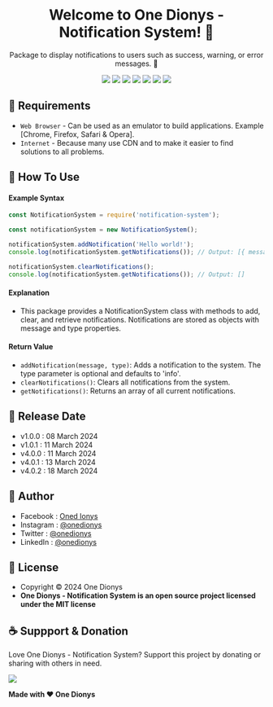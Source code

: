 <h1 align="center">Welcome to One Dionys - Notification System! 👋 </h1>

<p align="center">Package to display notifications to users such as success, warning, or error messages. 💖 </p>

<p align="center">
<img src="https://img.shields.io/github/contributors/onedionys/onedionys-notification-system?style=flat-square">
<img src="https://img.shields.io/github/issues/onedionys/onedionys-notification-system?style=flat-square">
<img src="https://img.shields.io/github/stars/onedionys/onedionys-notification-system?style=flat-square"> 
<img src="https://img.shields.io/github/forks/onedionys/onedionys-notification-system?style=flat-square">
<img src="https://img.shields.io/github/last-commit/onedionys/onedionys-notification-system.svg?style=flat-square">
<img src="https://img.shields.io/github/languages/code-size/onedionys/onedionys-notification-system?style=flat-square">
<img src="https://img.shields.io/github/license/onedionys/onedionys-notification-system?style=flat-square">
</p>

## 💾 Requirements

* `Web Browser` - Can be used as an emulator to build applications. Example [Chrome, Firefox, Safari & Opera].
* `Internet` - Because many use CDN and to make it easier to find solutions to all problems.

## 🎯 How To Use

#### Example Syntax

```javascript
const NotificationSystem = require('notification-system');

const notificationSystem = new NotificationSystem();

notificationSystem.addNotification('Hello world!');
console.log(notificationSystem.getNotifications()); // Output: [{ message: 'Hello world!', type: 'info' }]

notificationSystem.clearNotifications();
console.log(notificationSystem.getNotifications()); // Output: []
```

#### Explanation

* This package provides a NotificationSystem class with methods to add, clear, and retrieve notifications. Notifications are stored as objects with message and type properties.

#### Return Value

* `addNotification(message, type)`: Adds a notification to the system. The type parameter is optional and defaults to 'info'.
* `clearNotifications()`: Clears all notifications from the system.
* `getNotifications()`: Returns an array of all current notifications.

## 📆 Release Date

* v1.0.0 : 08 March 2024
* v1.0.1 : 11 March 2024
* v4.0.0 : 11 March 2024
* v4.0.1 : 13 March 2024
* v4.0.2 : 18 March 2024

## 🧑 Author

* Facebook : <a href="https://www.facebook.com/theonedionys"> Oned Ionys</a>
* Instagram : <a href="https://www.instagram.com/onedionys/"> @onedionys</a>
* Twitter : <a href="https://twitter.com/onedionys"> @onedionys</a>
* LinkedIn :  <a href="https://www.linkedin.com/in/onedionys/"> @onedionys</a>

## 📝 License

* Copyright © 2024 One Dionys
* **One Dionys - Notification System is an open source project licensed under the MIT license**

## ☕️ Suppport & Donation

Love One Dionys - Notification System? Support this project by donating or sharing with others in need.

<a href="https://www.buymeacoffee.com/onedionys"><img src="https://img.shields.io/badge/Buy_Me_A_Coffee-FFDD00?style=for-the-badge&logo=buy-me-a-coffee&logoColor=black"/> </a>

**Made with ❤️ One Dionys**
